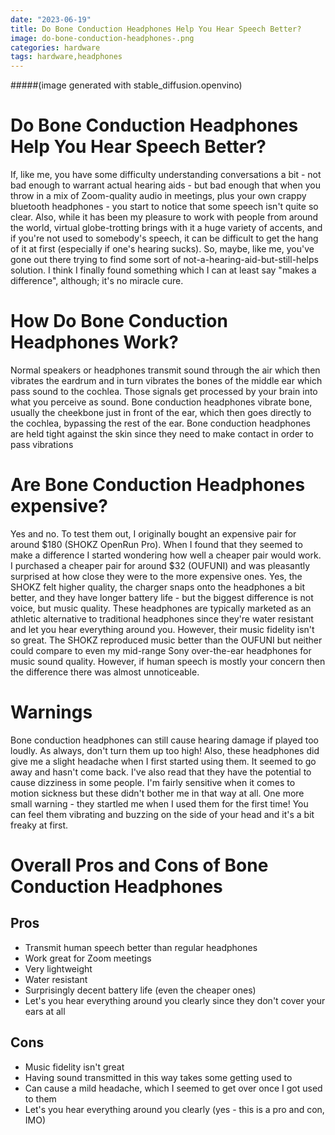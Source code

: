 ```yaml
---
date: "2023-06-19"
title: Do Bone Conduction Headphones Help You Hear Speech Better?
image: do-bone-conduction-headphones-.png
categories: hardware
tags: hardware,headphones
---
```


#####(image generated with stable_diffusion.openvino)

# Do Bone Conduction Headphones Help You Hear Speech Better?

If, like me, you have some difficulty understanding conversations a bit - not bad enough to warrant actual hearing aids - but bad enough that when you throw in a mix of Zoom-quality audio in meetings, plus your own crappy bluetooth headphones - you start to notice that some speech isn't quite so clear. Also, while it has been my pleasure to work with people from around the world, virtual globe-trotting brings with it a huge variety of accents, and if you're not used to somebody's speech, it can be difficult to get the hang of it at first (especially if one's hearing sucks). So, maybe, like me, you've gone out there trying to find some sort of not-a-hearing-aid-but-still-helps solution. I think I finally found something which I can at least say "makes a difference", although; it's no miracle cure.

# How Do Bone Conduction Headphones Work?

Normal speakers or headphones transmit sound through the air which then vibrates the eardrum and in turn vibrates the bones of the middle ear which pass sound to the cochlea. Those signals get processed by your brain into what you perceive as sound. Bone conduction headphones vibrate bone, usually the cheekbone just in front of the ear, which then goes directly to the cochlea, bypassing the rest of the ear. Bone conduction headphones are held tight against the skin since they need to make contact in order to pass vibrations

# Are Bone Conduction Headphones expensive?

Yes and no. To test them out, I originally bought an expensive pair for around $180 (SHOKZ OpenRun Pro). When I found that they seemed to make a difference I started wondering how well a cheaper pair would work. I purchased a cheaper pair for around $32 (OUFUNI) and was pleasantly surprised at how close they were to the more expensive ones. Yes, the SHOKZ felt higher quality, the charger snaps onto the headphones a bit better, and they have longer battery life - but the biggest difference is not voice, but music quality. These headphones are typically marketed as an athletic alternative to traditional headphones since they're water resistant and let you hear everything around you. However, their music fidelity isn't so great. The SHOKZ reproduced music better than the OUFUNI but neither could compare to even my mid-range Sony over-the-ear headphones for music sound quality. However, if human speech is mostly your concern then the difference there was almost unnoticeable.

# Warnings

Bone conduction headphones can still cause hearing damage if played too loudly. As always, don't turn them up too high! Also, these headphones did give me a slight headache when I first started using them. It seemed to go away and hasn't come back. I've also read that they have the potential to cause dizziness in some people. I'm fairly sensitive when it comes to motion sickness but these didn't bother me in that way at all. One more small warning - they startled me when I used them for the first time! You can feel them vibrating and buzzing on the side of your head and it's a bit freaky at first.

# Overall Pros and Cons of Bone Conduction Headphones

## Pros
* Transmit human speech better than regular headphones
* Work great for Zoom meetings
* Very lightweight
* Water resistant
* Surprisingly decent battery life (even the cheaper ones)
* Let's you hear everything around you clearly since they don't cover your ears at all

## Cons
* Music fidelity isn't great
* Having sound transmitted in this way takes some getting used to
* Can cause a mild headache, which I seemed to get over once I got used to them
* Let's you hear everything around you clearly (yes - this is a pro and con, IMO)




